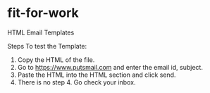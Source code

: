 # fit-for-work
HTML Email Templates


Steps To test the Template:

1. Copy the HTML of the file.
2. Go to https://www.putsmail.com and enter the email id, subject.
3. Paste the HTML into the HTML section and click send.
4. There is no step 4. Go check your inbox.